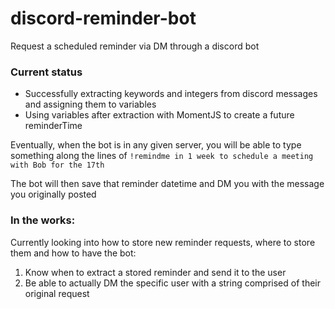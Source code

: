 # discord-reminder-bot
Request a scheduled reminder via DM through a discord bot

### Current status
- Successfully extracting keywords and integers from discord messages and assigning them to variables
- Using variables after extraction with MomentJS to create a future reminderTime

Eventually, when the bot is in any given server, you will be able to type something along the lines of 
`!remindme in 1 week to schedule a meeting with Bob for the 17th`

The bot will then save that reminder datetime and DM you with the message you originally posted

### In the works:

Currently looking into how to store new reminder requests, where to store them and how to have the bot:
1. Know when to extract a stored reminder and send it to the user
2. Be able to actually DM the specific user with a string comprised of their original request
